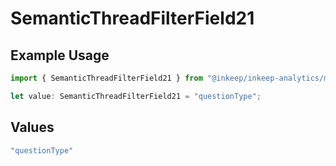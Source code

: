 # SemanticThreadFilterField21

## Example Usage

```typescript
import { SemanticThreadFilterField21 } from "@inkeep/inkeep-analytics/models/components";

let value: SemanticThreadFilterField21 = "questionType";
```

## Values

```typescript
"questionType"
```